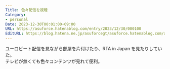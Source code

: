 ```yaml
---
Title: 色々配信を視聴
Category:
- personal
Date: 2023-12-30T00:01:00+09:00
URL: https://asuforce.hatenablog.com/entry/2023/12/30/000100
EditURL: https://blog.hatena.ne.jp/asuforcegt/asuforce.hatenablog.com/atom/entry/6801883189071426825
---
```


ユーロビート配信を見ながら部屋を片付けたり、RTA in Japan を見たりしていた。  
テレビが無くても色々コンテンツが見れて便利。

